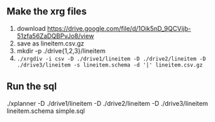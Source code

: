 ## Make the xrg files
1. download https://drive.google.com/file/d/1Oik5nD_9QCVijb-51zfa56ZaDQBPvJo8/view
2. save as lineitem.csv.gz
3. mkdir -p ./drive{1,2,3}/lineitem
4. `./xrgdiv -i csv -D ./drive1/lineitem -D ./drive2/lineitem -D ./drive3/lineitem -s lineitem.schema -d '|' lineitem.csv.gz`

## Run the sql

./xplanner -D ./drive1/lineitem -D ./drive2/lineitem -D ./drive3/lineitem  lineitem.schema simple.sql

